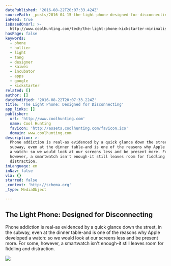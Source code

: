 ```yaml
---
datePublished: '2016-08-22T20:07:33.424Z'
sourcePath: _posts/2016-04-15-the-light-phone-designed-for-disconnecting.md
inFeed: true
isBasedOnUrl: >-
  http://www.coolhunting.com/tech/the-light-phone-kickstarter-minimalist-phone-for-disconnecting
hasPage: false
keywords:
  - phone
  - hollier
  - light
  - tang
  - designer
  - kaiwei
  - incubator
  - apps
  - google
  - kickstarter
related: []
author: []
dateModified: '2016-08-22T20:07:33.224Z'
title: 'The Light Phone: Designed for Disconnecting'
app_links: []
publisher:
  url: 'http://www.coolhunting.com'
  name: Cool Hunting
  favicon: 'http://assets.coolhunting.com/favicon.ico'
  domain: www.coolhunting.com
description: >-
  Phone addiction is real-as evidenced by a quick glance down the street, in the
  subway, even at the dinner table-and is one of the reasons why Apple developed
  a watch: so we would look at our screens less and be present more. For some,
  however, a smartwatch isn't enough-it still leaves room for fiddling and
  distraction.
inLanguage: en
inNav: false
via: {}
starred: false
_context: 'http://schema.org'
_type: MediaObject

---
```

<article style=""><h1>The Light Phone: Designed for Disconnecting</h1><p>Phone addiction is real-as evidenced by a quick glance down the street, in the subway, even at the dinner table-and is one of the reasons why Apple developed a watch: so we would look at our screens less and be present more. For some, however, a smartwatch isn't enough-it still leaves room for fiddling and distraction.</p><img src="http://assets.coolhunting.com/coolhunting/2015/05/large_the-light-phone-hero.jpg" /></article>